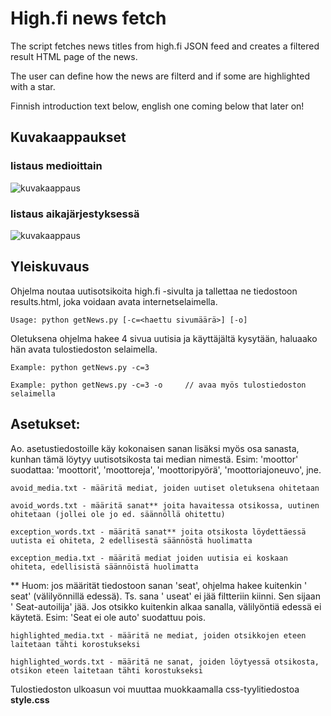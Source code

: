 # High.fi news fetch

The script fetches news titles from high.fi JSON feed and creates a filtered result HTML page of the news.

The user can define how the news are filterd and if some are highlighted with a star.

Finnish introduction text below, english one coming below that later on!

## Kuvakaappaukset  


### listaus medioittain

![kuvakaappaus](https://drive.google.com/uc?id=11hEJPv352fI-4ssxXKDKgzL5iZ6Yu0kn)  
  

### listaus aikajärjestyksessä

![kuvakaappaus](https://drive.google.com/uc?id=11hpuyuY1IjRVw5nOIYXiFoQ6MEYN2veF)  
  
  

## Yleiskuvaus

Ohjelma noutaa uutisotsikoita high.fi -sivulta ja tallettaa ne tiedostoon results.html, joka voidaan avata internetselaimella.

```
Usage: python getNews.py [-c=<haettu sivumäärä>] [-o]
```  

Oletuksena ohjelma hakee 4 sivua uutisia ja käyttäjältä kysytään, haluaako hän avata tulostiedoston selaimella.

```
Example: python getNews.py -c=3

Example: python getNews.py -c=3 -o     // avaa myös tulostiedoston selaimella
```  

  


Asetukset:
--------------

Ao. asetustiedostoille käy kokonaisen sanan lisäksi myös osa sanasta, kunhan tämä löytyy uutisotsikosta tai median nimestä.
Esim: 'moottor' suodattaa: 'moottorit', 'moottoreja', 'moottoripyörä', 'moottoriajoneuvo', jne.  

```
avoid_media.txt - määritä mediat, joiden uutiset oletuksena ohitetaan

avoid_words.txt - määritä sanat** joita havaitessa otsikossa, uutinen ohitetaan (jollei ole jo ed. säännöllä ohitettu)

exception_words.txt - määritä sanat** joita otsikosta löydettäessä uutista ei ohiteta, 2 edellisestä säännöstä huolimatta

exception_media.txt - määritä mediat joiden uutisia ei koskaan ohiteta, edellisistä säännöistä huolimatta  

```  
  
  
** Huom: jos määrität tiedostoon sanan 'seat', ohjelma hakee kuitenkin ' seat' (välilyönnillä edessä). 
Ts. sana ' useat' ei jää filtteriin kiinni. Sen sijaan ' Seat-autoilija' jää. 
Jos otsikko kuitenkin alkaa sanalla, välilyöntiä edessä ei käytetä. Esim: 'Seat ei ole auto' suodattuu pois.  


```
highlighted_media.txt - määritä ne mediat, joiden otsikkojen eteen laitetaan tähti korostukseksi

highlighted_words.txt - määritä ne sanat, joiden löytyessä otsikosta, otsikon eteen laitetaan tähti korostukseksi  

```
  
  

Tulostiedoston ulkoasun voi muuttaa muokkaamalla css-tyylitiedostoa **style.css**  
